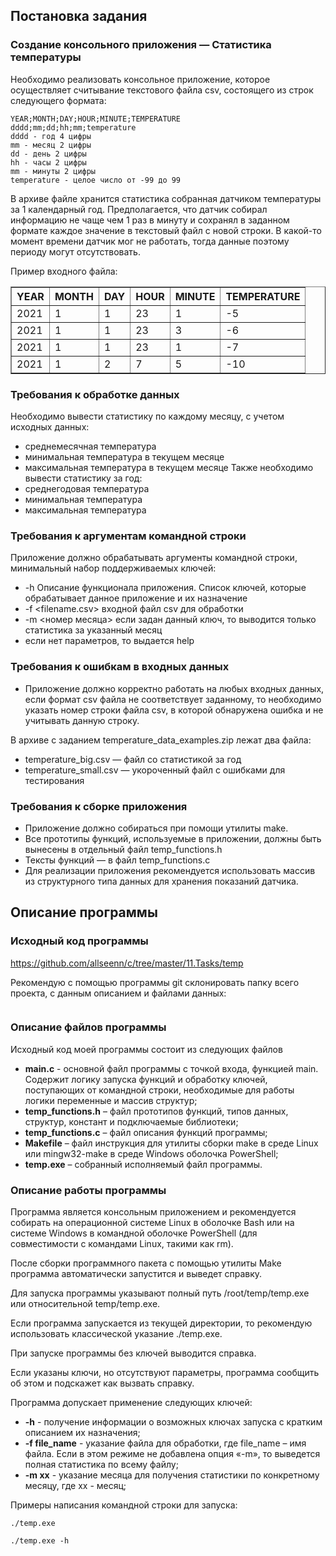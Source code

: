## Постановка задания 

### Создание консольного приложения — Статистика температуры

Необходимо реализовать консольное приложение, которое осуществляет считывание текстового файла csv, состоящего из строк следующего формата:

```
YEAR;MONTH;DAY;HOUR;MINUTE;TEMPERATURE
dddd;mm;dd;hh;mm;temperature
dddd - год 4 цифры
mm - месяц 2 цифры
dd - день 2 цифры
hh - часы 2 цифры
mm - минуты 2 цифры
temperature - целое число от -99 до 99
```

В архиве файле хранится статистика собранная датчиком температуры за 1 календарный год. Предполагается, что датчик собирал информацию не чаще чем 1 раз в минуту и сохранял в заданном формате каждое значение в текстовый файл с новой строки.
В какой-то момент времени датчик мог не работать, тогда данные поэтому периоду могут отсутствовать. 

Пример входного файла:

<table border=1>
<tr><th>YEAR</th><th>MONTH</th><th>DAY</th><th>HOUR</th><th>MINUTE</th><th>TEMPERATURE</th></tr>
<tr><td>2021</td><td>1</td><td>1</td><td>23</td><td>1</td><td>-5</td></tr>
<tr><td>2021</td><td>1</td><td>1</td><td>23</td><td>3</td><td>-6</td></tr>
<tr><td>2021</td><td>1</td><td>1</td><td>23</td><td>1</td><td>-7</td></tr>
<tr><td>2021</td><td>1</td><td>2</td><td>7</td><td>5</td><td>-10</td></tr>
</table>

### Требования к обработке данных

Необходимо вывести статистику по каждому месяцу, с учетом исходных данных:

- среднемесячная температура
- минимальная температура в текущем месяце
- максимальная температура в текущем месяце
Также необходимо вывести статистику за год:
- среднегодовая температура
- минимальная температура
- максимальная температура

### Требования к аргументам командной строки

Приложение должно обрабатывать аргументы командной строки, минимальный набор поддерживаемых ключей:

- -h Описание функционала приложения. Список ключей, которые
обрабатывает данное приложение и их назначение
- -f <filename.csv> входной файл csv для обработки
- -m <номер месяца> если задан данный ключ, то выводится только статистика за указанный месяц
- если нет параметров, то выдается help

### Требования к ошибкам в входных данных

- Приложение должно корректно работать на любых входных данных, если формат csv файла не соответствует заданному, то необходимо указать номер строки файла csv, в которой обнаружена ошибка и не учитывать данную строку.

В архиве с заданием temperature_data_examples.zip лежат два файла:

- temperature_big.csv — файл со статистикой за год
- temperature_small.csv — укороченный файл с ошибками для тестирования

### Требования к сборке приложения

- Приложение должно собираться при помощи утилиты make.
- Все прототипы функций, используемые в приложении, должны быть вынесены в отдельный файл temp_functions.h
- Тексты функций — в файл temp_functions.c
- Для реализации приложения рекомендуется использовать массив из структурного типа данных для хранения показаний датчика.

## Описание программы

### Исходный код программы

https://github.com/allseenn/c/tree/master/11.Tasks/temp

Рекомендую с помощью программы git склонировать папку всего проекта, с данным описанием и файлами данных:

```

```

### Описание файлов программы

Исходный код моей программы состоит из следующих файлов

- **main.c** - основной файл программы с точкой входа, функцией main. Содержит логику запуска функций и обработку ключей, поступающих от командной строки, необходимые для работы логики переменные и массив структур;
- **temp_functions.h** – файл прототипов функций, типов данных, структур, констант и подключаемые библиотеки;
- **temp_functions.c** – файл описания функций программы;
- **Makefile** – файл инструкция для утилиты сборки make в среде Linux или mingw32-make в среде Windows оболочка PowerShell;
- **temp.exe** – собранный исполняемый файл программы.

### Описание работы программы

Программа является консольным приложением и рекомендуется собирать на операционной системе Linux в оболочке Bash или на системе Windows в командной оболочке PowerShell (для совместимости с командами Linux, такими как rm).

После сборки программного пакета с помощью утилиты Make программа автоматически запустится и выведет справку.

Для запуска программы указывают полный путь /root/temp/temp.exe или относительной temp/temp.exe.

Если программа запускается из текущей директории, то рекомендую использовать классической указание ./temp.exe.

При запуске программы без ключей выводится справка.

Если указаны ключи, но отсутствуют параметры, программа сообщить об этом и подскажет как вызвать справку.

Программа допускает применение следующих ключей:
- **-h** - получение информации о возможных ключах запуска с кратким описанием их назначения;
- **-f file_name** - указание файла для обработки, где file_name – имя файла. Если в этом режиме не добавлена опция «-m», то выведется полная статистика по всему файлу;
- **-m xx** - указание месяца для получения статистики по конкретному месяцу, где xx - месяц;

Примеры написания командной строки для запуска:

```
./temp.exe

./temp.exe -h


```
